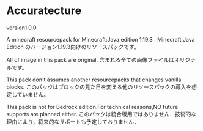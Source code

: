 # Accuratecture

version1.0.0

A minecraft resourcepack for Minecraft:Java edition 1.19.3 .
Minecraft:Java Edition のバージョン1.19.3向けのリソースパックです。

All of image in this pack are original.
含まれる全ての画像ファイルはオリジナルです。

This pack don't assumes another resourcepacks that changes vanilla blocks.
このパックはブロックの見た目を変える他のリソースパックの導入を想定していません。

This pack is not for Bedrock edition.For technical reasons,NO future supports are planned either.
このパックは統合版用ではありません．技術的な理由により，将来的なサポートも予定しておりません．
